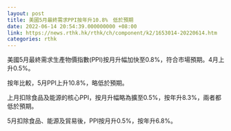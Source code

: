 ```yaml
---
layout: post
title: 美國5月最終需求PPI按年升10.8%　低於預期
date: 2022-06-14 20:54:39.000000000 +08:00
link: https://news.rthk.hk/rthk/ch/component/k2/1653014-20220614.htm
categories: rthk
---
```


美國5月最終需求生產物價指數(PPI)按月升幅加快至0.8%，符合市場預期。4月上升0.5%。

按年比較，5月PPI上升10.8%，略低於預期。

上月扣除食品及能源的核心PPI，按月升幅略為擴至0.5%，按年升8.3%，兩者都低於預期。

5月扣除食品、能源及貿易後，PPI按月升0.5%，按年升6.8%。
